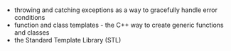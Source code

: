 #

- throwing and catching exceptions as a way to gracefully handle error conditions
- function and class templates - the C++ way to create generic functions and classes
- the Standard Template Library (STL)